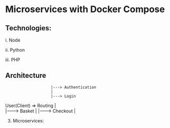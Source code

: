 # Microservices with Docker Compose

##  Technologies:

i. Node

ii. Python

iii. PHP

## Architecture

						|---> Authentication
 						|
						|---> Login
User(Client) =>  Routing                        | 				
						|---> Basket
						|
						|---> Checkout
						|


3. Microservices: 


						   
		   				
